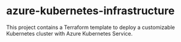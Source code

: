# azure-kubernetes-infrastructure
This project contains a Terraform template to deploy a customizable Kubernetes cluster with Azure Kubernetes Service.
